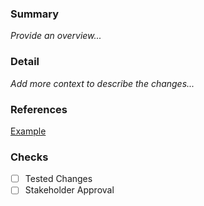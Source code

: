 ### Summary
_Provide an overview..._

### Detail
_Add more context to describe the changes..._

### References
[Example](www.google.com)

### Checks
- [ ] Tested Changes
- [ ] Stakeholder Approval
